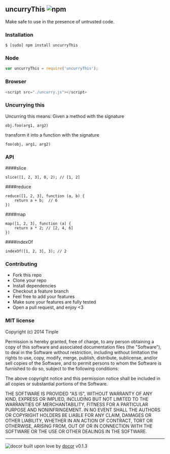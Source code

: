 ## uncurryThis ![npm](https://badge.fury.io/js/uncurryThis.png)

Make safe to use in the presence of untrusted code.

### Installation
````
$ [sudo] npm install uncurryThis
````


### Node
````javascript
var uncurryThis = require('uncurryThis');
````

### Browser
```javascript
<script src="./uncurry.js"></script>
```

### Uncurrying this
Uncurring this means: Given a method with the signature

`obj.foo(arg1, arg2)`

transform it into a function with the signature

`foo(obj, arg1, arg2)`

### API

####slice
```
slice([1, 2, 3], 0, 2); // [1, 2]
```
####reduce
```
reduce([1, 2, 3], function (a, b) {
	return a + b;  // 6
})
```
####map
```
map([1, 2, 3], function (a) {
	return a * 2; // [2, 4, 6]
})
```
####indexOf
```
indexOf([1, 2, 3], 3); // 2
```

### Contributing
- Fork this repo
- Clone your repo
- Install dependencies
- Checkout a feature branch
- Feel free to add your features
- Make sure your features are fully tested
- Open a pull request, and enjoy <3

### MIT license
Copyright (c) 2014 Tinple

Permission is hereby granted, free of charge, to any person obtaining a copy
of this software and associated documentation files (the &quot;Software&quot;), to deal
in the Software without restriction, including without limitation the rights
to use, copy, modify, merge, publish, distribute, sublicense, and/or sell
copies of the Software, and to permit persons to whom the Software is
furnished to do so, subject to the following conditions:

The above copyright notice and this permission notice shall be included in
all copies or substantial portions of the Software.

THE SOFTWARE IS PROVIDED &quot;AS IS&quot;, WITHOUT WARRANTY OF ANY KIND, EXPRESS OR
IMPLIED, INCLUDING BUT NOT LIMITED TO THE WARRANTIES OF MERCHANTABILITY,
FITNESS FOR A PARTICULAR PURPOSE AND NONINFRINGEMENT. IN NO EVENT SHALL THE
AUTHORS OR COPYRIGHT HOLDERS BE LIABLE FOR ANY CLAIM, DAMAGES OR OTHER
LIABILITY, WHETHER IN AN ACTION OF CONTRACT, TORT OR OTHERWISE, ARISING FROM,
OUT OF OR IN CONNECTION WITH THE SOFTWARE OR THE USE OR OTHER DEALINGS IN
THE SOFTWARE.

---
![docor](https://cdn1.iconfinder.com/data/icons/windows8_icons_iconpharm/26/doctor.png)
built upon love by [docor](https://github.com/turingou/docor.git) v0.1.3